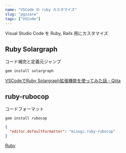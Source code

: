```yaml
---
name: "VSCode の ruby カスタマイズ"
slug: "pgzzarw"
tags: ["VSCode"]
---
```


Visual Studio Code を Ruby, Rails 用にカスタマイズ


## Ruby Solargraph

コード補完と定義元ジャンプ

```
gem install solargraph
```

[VSCodeでRuby Solargraph拡張機能を使ってみた話 - Qiita](https://qiita.com/hideki0145/items/d6a18095f95d57eebe96)


## ruby-rubocop

コードフォーマット

```
gem install rubocop
```

```json
{
  "editor.defaultFormatter": "misogi.ruby-rubocop"
}
```

[Ruby](https://hackersheet.com/qvlxeuj/sheets/nttedjf)

